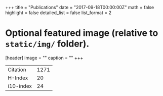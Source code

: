 +++
title = "Publications"
date = "2017-09-18T00:00:00Z"
math = false
highlight = false
detailed_list = false
list_format = 2


# Optional featured image (relative to `static/img/` folder).
[header]
image = ""
caption = ""
+++



|          |       |
|----------|-------|
|Citation  |  1271  |
|H-Index   |   20  |
|i10-index |   24  |

